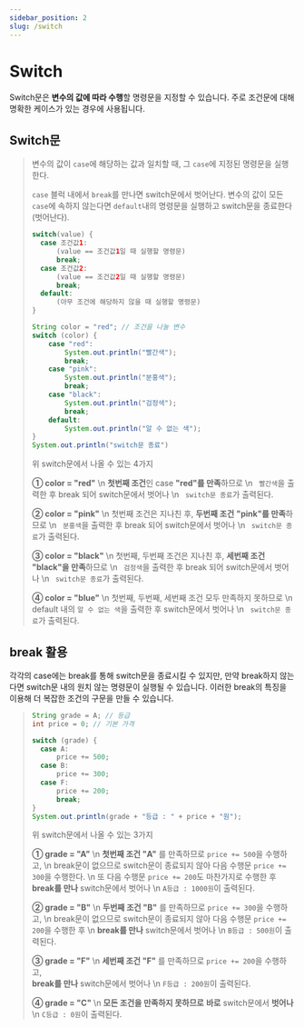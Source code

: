 ```yaml
---
sidebar_position: 2
slug: /switch
---
```

# Switch

Switch문은 **변수의 값에 따라 수행**할 명령문을 지정할 수 있습니다.
주로 조건문에 대해 명확한 케이스가 있는 경우에 사용됩니다.

## Switch문

> 변수의 값이 `case`에 해당하는 값과 일치할 때, 그 `case`에 지정된 명령문을 실행한다.
> 
> `case` 블럭 내에서 `break`를 만나면 switch문에서 벗어난다.
> 변수의 값이 모든 `case`에 속하지 않는다면 `default`내의 명령문을 실행하고 switch문을 종료한다(벗어난다).
> 
> ```java
> switch(value) {
>   case 조건값1:
>       (value == 조건값1일 때 실행할 명령문)
>       break;
>   case 조건값2:
>       (value == 조건값2일 때 실행할 명령문)
>       break;
>   default:
>       (아무 조건에 해당하지 않을 때 실행할 명령문)
> }
>```
> ```java
> String color = "red"; // 조건을 나눌 변수
> switch (color) { 
>     case "red":
>         System.out.println("빨간색");
>         break;
>     case "pink":
>         System.out.println("분홍색");
>         break;
>     case "black":
>         System.out.println("검정색");
>         break;
>     default:
>         System.out.println("알 수 없는 색");
> }
> System.out.println("switch문 종료")
> ```
> 
> 위 switch문에서 나올 수 있는 4가지 
> 
> **① color = "red"** \n
> **첫번째 조건**인 case **"red"를 만족**하므로 \n
> `  빨간색 `을 출력한 후 break 되어 switch문에서 벗어나 \n
>  ` switch문 종료`가 출력된다.
> 
> **② color = "pink"** \n
> 첫번째 조건은 지나친 후, **두번째 조건** **"pink"를 만족**하므로 \n
> `  분홍색 `을 출력한 후 break 되어 switch문에서 벗어나 \n
>  ` switch문 종료`가 출력된다.
> 
> **③ color = "black"** \n
> 첫번째, 두번째 조건은 지나친 후, **세번째 조건** **"black"을 만족**하므로 \n
> `  검정색 `을 출력한 후 break 되어 switch문에서 벗어나 \n
>  ` switch문 종료`가 출력된다.
> 
> **④ color = "blue"** \n
> 첫번째, 두번째, 세번째 조건 모두 만족하지 못하므로 \n
> default 내의 `알 수 없는 색`을 출력한 후 switch문에서 벗어나 \n
>  ` switch문 종료`가 출력된다.


## break 활용
각각의 case에는 break를 통해 switch문을 종료시킬 수 있지만,
만약 break하지 않는다면 switch문 내의 원치 않는 명령문이 실행될 수 있습니다.
이러한 break의 특징을 이용해 더 복잡한 조건의 구문을 만들 수 있습니다.

> 
> ```java
> String grade = A; // 등급
> int price = 0; // 기본 가격
> 
> switch (grade) {
>   case A:
>       price += 500;
>   case B:
>       price += 300;
>   case F:
>       price += 200;
>       break;
> }
> System.out.println(grade + "등급 : " + price + "원");
>```
> 
> 위 switch문에서 나올 수 있는 3가지
>
> **① grade = "A"** \n
> **첫번째 조건 "A"** 를 만족하므로 `price += 500`을 수행하고, \n
> break문이 없으므로 switch문이 종료되지 않아 다음 수행문 `price += 300`을 수행한다. \n
> 또 다음 수행문 `price += 200`도 마찬가지로 수행한 후 **break를 만나** switch문에서 벗어나 \n
>  ` A등급 : 1000원 `이 출력된다.
>
> **② grade = "B"** \n
> **두번째 조건 "B"** 를 만족하므로 `price += 300`을 수행하고, \n
> break문이 없으므로 switch문이 종료되지 않아 다음 수행문 `price += 200`을 수행한 후 \n
> **break를 만나** switch문에서 벗어나 \n
> ` B등급 : 500원 `이 출력된다.
>
> **③ grade = "F"** \n
> **세번째 조건 "F"** 를 만족하므로 `price += 200`을 수행하고, \
> **break를 만나** switch문에서 벗어나 \n
> ` F등급 : 200원 `이 출력된다.
>
> **④ grade = "C"** \n
> **모든 조건을 만족하지 못하므로** 
> **바로** switch문에서 **벗어나** \n
> ` C등급 : 0원 `이 출력된다.